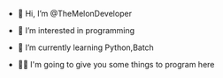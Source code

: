 - 👋 Hi, I’m @TheMelonDeveloper
- 👀 I’m interested in programming 
- 🌱 I’m currently learning Python,Batch

- 👨‍💻 I'm going to give you some things to program here 

<!---
TheMelonDeveloper/TheMelonDeveloper is a ✨ special ✨ repository because its `README.md` (this file) appears on your GitHub profile.
You can click the Preview link to take a look at your changes.
--->
